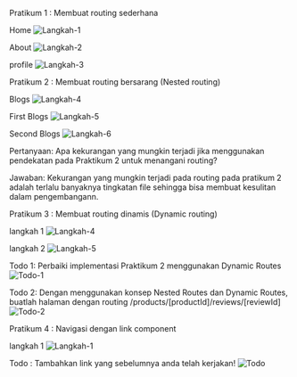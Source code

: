Pratikum 1 : Membuat routing sederhana

Home
![Langkah-1](images/home.png)

About
![Langkah-2](images/about.png)

profile
![Langkah-3](images/profile.png)

Pratikum 2 : Membuat routing bersarang (Nested routing)

Blogs
![Langkah-4](images/blogs.png)

First Blogs
![Langkah-5](images/first-blogs.png)

Second Blogs
![Langkah-6](images/second-blogs.png)

Pertanyaan: Apa kekurangan yang mungkin terjadi jika menggunakan pendekatan pada Praktikum 2 untuk menangani routing?

Jawaban: Kekurangan yang mungkin terjadi pada routing pada pratikum 2 adalah terlalu banyaknya tingkatan file sehingga bisa membuat kesulitan dalam pengembangann.

Pratikum 3 : Membuat routing dinamis (Dynamic routing)

langkah 1
![Langkah-4](images/p3-l1.png)

langkah 2
![Langkah-5](images/p3-l2.png)

Todo 1: Perbaiki implementasi Praktikum 2 menggunakan Dynamic Routes
![Todo-1](images/todo-1.png)

Todo 2: Dengan menggunakan konsep Nested Routes dan Dynamic Routes, buatlah halaman dengan routing /products/[productId]/reviews/[reviewId]
![Todo-2](images/todo-2.png)

Pratikum 4 : Navigasi dengan link component

langkah 1
![Langkah-1](images/p4-l1.png)

Todo : Tambahkan link yang sebelumnya anda telah kerjakan!
![Todo](images/todo.png)